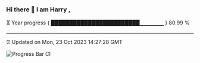 ### Hi there 👋 I am Harry , 

⏳ Year progress { ████████████████████████▁▁▁▁▁▁ } 80.99 %

---

⏰ Updated on Mon, 23 Oct 2023 14:27:28 GMT

![Progress Bar CI](https://github.com/duykhang68/duykhang68/workflows/Progress%20Bar%20CI/badge.svg)

